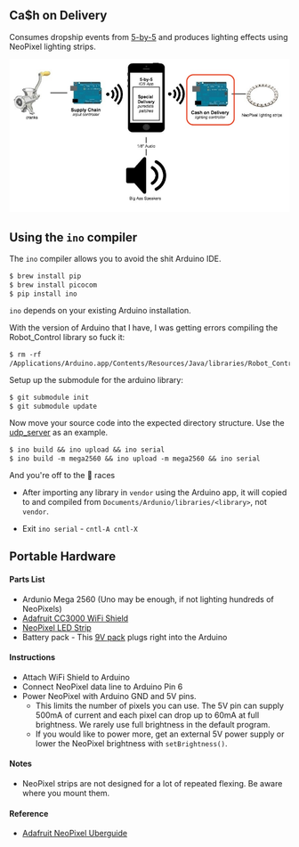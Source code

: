## Ca$h on Delivery

Consumes dropship events from [5-by-5](dropship/5-by-5) and produces
lighting effects using NeoPixel lighting strips.

![dropship architecutre](dropship_architecture%20-%20cod.jpg)

## Using the `ino` compiler

The `ino` compiler allows you to avoid the shit Arduino IDE.

```
$ brew install pip
$ brew install picocom
$ pip install ino
```

`ino` depends on your existing Arduino installation.  

With the version of Arduino that I have, I was getting errors compiling the Robot_Control library so fuck it:

```
$ rm -rf /Applications/Arduino.app/Contents/Resources/Java/libraries/Robot_Control
```

Setup up the submodule for the arduino library:

```
$ git submodule init
$ git submodule update
```

Now move your source code into the expected directory structure.  Use the [udp_server](https://github.com/dropship/arduino_networking/tree/682f2f1cec39b4a23a53c396c152430ce056fd03/arduino/udp_server) as an example.

```
$ ino build && ino upload && ino serial
$ ino build -m mega2560 && ino upload -m mega2560 && ino serial
```


And you're off to the :horse: races

- After importing any library in `vendor` using the Arduino app, it will copied to and compiled from
`Documents/Ardunio/libraries/<library>`, not `vendor`.

- Exit `ino serial` - `cntl-A cntl-X`

## Portable Hardware

#### Parts List

- Ardunio Mega 2560 (Uno may be enough, if not lighting hundreds of NeoPixels)
- [Adafruit CC3000 WiFi Shield](https://www.adafruit.com/products/1491)
- [NeoPixel LED Strip](https://www.adafruit.com/categories/183)
- Battery pack - This [9V pack](https://www.adafruit.com/products/248) plugs right into the Arduino

#### Instructions

- Attach WiFi Shield to Arduino
- Connect NeoPixel data line to Arduino Pin 6
- Power NeoPixel with Arduino GND and 5V pins.
  - This limits the number of pixels you can use. The 5V pin can supply 500mA of current and each
    pixel can drop up to 60mA at full brightness. We rarely use full brightness in the default
    program.
  - If you would like to power more, get an external 5V power supply or lower the NeoPixel brightness
    with `setBrightness()`.

#### Notes

- NeoPixel strips are not designed for a lot of repeated flexing. Be aware where you mount them.

#### Reference

- [Adafruit NeoPixel Uberguide](https://learn.adafruit.com/adafruit-neopixel-uberguide/overview)

